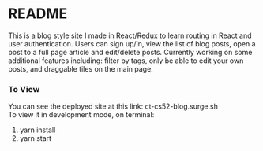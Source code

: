 # README

This is a blog style site I made in React/Redux to learn routing in React and user authentication. Users can sign up/in, view the list of blog posts, open a post to a full page article and edit/delete posts. Currently working on some additional features including: filter by tags, only be able to edit your own posts, and draggable tiles on the main page. 

### To View
You can see the deployed site at this link: ct-cs52-blog.surge.sh   
To view it in development mode, on terminal:  
1. yarn install  
2. yarn start  

